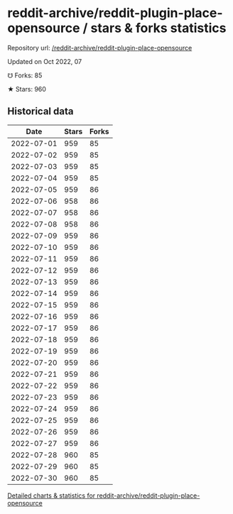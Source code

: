 # reddit-archive/reddit-plugin-place-opensource / stars & forks statistics

Repository url: [/reddit-archive/reddit-plugin-place-opensource](https://github.com/reddit-archive/reddit-plugin-place-opensource)

Updated on Oct 2022, 07

☋ Forks: 85

★ Stars: 960

## Historical data
| Date | Stars | Forks |
|------|-------|-------|
| 2022-07-01 | 959 | 85 | 
| 2022-07-02 | 959 | 85 | 
| 2022-07-03 | 959 | 85 | 
| 2022-07-04 | 959 | 85 | 
| 2022-07-05 | 959 | 86 | 
| 2022-07-06 | 958 | 86 | 
| 2022-07-07 | 958 | 86 | 
| 2022-07-08 | 958 | 86 | 
| 2022-07-09 | 959 | 86 | 
| 2022-07-10 | 959 | 86 | 
| 2022-07-11 | 959 | 86 | 
| 2022-07-12 | 959 | 86 | 
| 2022-07-13 | 959 | 86 | 
| 2022-07-14 | 959 | 86 | 
| 2022-07-15 | 959 | 86 | 
| 2022-07-16 | 959 | 86 | 
| 2022-07-17 | 959 | 86 | 
| 2022-07-18 | 959 | 86 | 
| 2022-07-19 | 959 | 86 | 
| 2022-07-20 | 959 | 86 | 
| 2022-07-21 | 959 | 86 | 
| 2022-07-22 | 959 | 86 | 
| 2022-07-23 | 959 | 86 | 
| 2022-07-24 | 959 | 86 | 
| 2022-07-25 | 959 | 86 | 
| 2022-07-26 | 959 | 86 | 
| 2022-07-27 | 959 | 86 | 
| 2022-07-28 | 960 | 85 | 
| 2022-07-29 | 960 | 85 | 
| 2022-07-30 | 960 | 85 | 


[Detailed charts & statistics for reddit-archive/reddit-plugin-place-opensource](https://reviewgithub.com/rep/reddit-archive/reddit-plugin-place-opensource)
